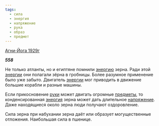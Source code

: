 ```yaml
---
tags:
  - сила
  - энергия
  - напряжение
  - рука
  - образ
  - предмет
---
```

[Агни-Йога 1929г](https://127.0.0.1:4002/agni/1929)

___558___

Не только атланты, но и египтяне помнили [энергию](../../../tags/#[энергия](../../../tags/#энергия)) зерна. Ради этой [энергии](../../../tags/#[энергия](../../../tags/#энергия)) они полагали зёрна в гробницы. Более разумное применение было уже забыто. Двигатель [энергии](../../../tags/#[энергия](../../../tags/#энергия)) мог приводить в движение большие корабли и разные машины.   

Если прикосновение [руки](../../../tags/#рука) может двигать огромные [предметы](../../../tags/#предмет), то конденсированная [энергия](../../../tags/#энергия) зерна может дать длительное [напряжение](../../../tags/#напряжение). Даже находящиеся около зерна люди получают оздоровление.   

Сила зерна при набухании зерна даёт или образует могущественные отложения. Наибольшая сила в пшенице.